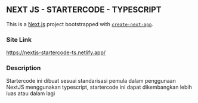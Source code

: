 ## NEXT JS - STARTERCODE - TYPESCRIPT
This is a [Next.js](https://nextjs.org/) project bootstrapped with [`create-next-app`](https://github.com/vercel/next.js/tree/canary/packages/create-next-app).

### Site Link
https://nextjs-startercode-ts.netlify.app/

### Description
Startercode ini dibuat sesuai standarisasi pemula dalam penggunaan NextJS menggunakan typescript, startercode ini dapat dikembangkan lebih luas atau dalam lagi
